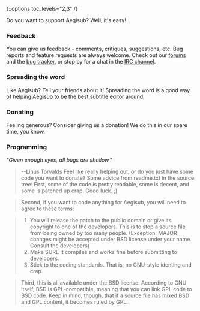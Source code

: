 {::options toc_levels="2,3" /}

Do you want to support Aegisub? Well, it's easy! 

### Feedback ###

You can give us feedback - comments, critiques, suggestions, etc. Bug reports and feature requests are always welcome. Check out our [forums](http://forums.aegisub.org) and the [bug tracker](http://devel.aegisub.org/), or stop by for a chat in the [IRC channel](irc://irc.rizon.net/aegisub).


### Spreading the word ###

Like Aegisub? Tell your friends about it! Spreading the word is a good way of helping Aegisub to be the best subtitle editor around.


### Donating ###

Feeling generous? Consider giving us a donation! We do this in our spare time, you know.


### Programming ###

_"Given enough eyes, all bugs are shallow."_
> --Linus Torvalds
Feel like really helping out, or do you just have some code you want to donate? Some advice from readme.txt in the source tree:
> First, some of the code is pretty readable, some is decent, and some is patched up crap. Good luck. ;)

> Second, if you want to code anything for Aegisub, you will need to agree to these terms:

> 1. You will release the patch to the public domain or give its copyright to one of the developers. This is to stop a source file from being owned by too many people. (Exception: MAJOR changes might be accepted under BSD license under your name. Consult the developers)
> 1. Make SURE it compiles and works fine before submitting to developers.
> 1. Stick to the coding standards. That is, no GNU-style identing and crap.

> Third, this is all available under the BSD license. According to GNU itself, BSD is GPL-compatible, meaning that you can link GPL code to BSD code. Keep in mind, though, that if a source file has mixed BSD and GPL content, it becomes ruled by GPL.


